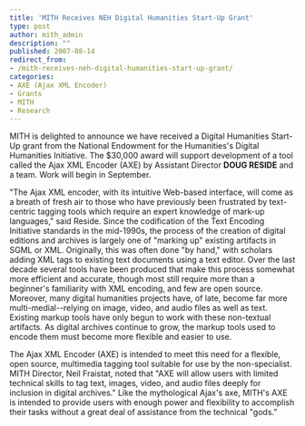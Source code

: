```yaml
---
title: 'MITH Receives NEH Digital Humanities Start-Up Grant'
type: post
author: mith_admin
description: ""
published: 2007-08-14
redirect_from: 
- /mith-receives-neh-digital-humanities-start-up-grant/
categories:
- AXE (Ajax XML Encoder)
- Grants
- MITH
- Research
---
```

MITH is delighted to announce we have received a Digital Humanities Start-Up grant from the National Endowment for the Humanities's Digital Humanities Initiative. The \$30,000 award will support development of a tool called the Ajax XML Encoder (AXE) by Assistant Director **DOUG RESIDE** and a team. Work will begin in September.

"The Ajax XML encoder, with its intuitive Web-based interface, will come as a breath of fresh air to those who have previously been frustrated by text-centric tagging tools which require an expert knowledge of mark-up languages," said Reside. Since the codification of the Text Encoding Initiative standards in the mid-1990s, the process of the creation of digital editions and archives is largely one of "marking up" existing artifacts in SGML or XML. Originally, this was often done "by hand," with scholars adding XML tags to existing text documents using a text editor. Over the last decade several tools have been produced that make this process somewhat more efficient and accurate, though most still require more than a beginner's familiarity with XML encoding, and few are open source. Moreover, many digital humanities projects have, of late, become far more multi-medial--relying on image, video, and audio files as well as text. Existing markup tools have only begun to work with these non-textual artifacts. As digital archives continue to grow, the markup tools used to encode them must become more flexible and easier to use.

The Ajax XML Encoder (AXE) is intended to meet this need for a flexible, open source, multimedia tagging tool suitable for use by the non-specialist. MITH Director, Neil Fraistat, noted that "AXE will allow users with limited technical skills to tag text, images, video, and audio files deeply for inclusion in digital archives." Like the mythological Ajax's axe, MITH's AXE is intended to provide users with enough power and flexibility to accomplish their tasks without a great deal of assistance from the technical "gods."

